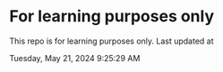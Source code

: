 # For learning purposes only
This repo is for learning purposes only.
Last updated at

Tuesday, May 21, 2024 9:25:29 AM

